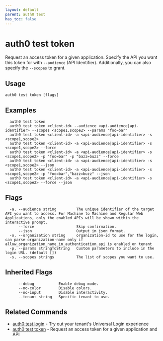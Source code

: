 ```yaml
---
layout: default
parent: auth0 test
has_toc: false
---
```

# auth0 test token

Request an access token for a given application. Specify the API you want this token for with `--audience` (API Identifier). Additionally, you can also specify the `--scopes` to grant.

## Usage
```
auth0 test token [flags]
```

## Examples

```
  auth0 test token
  auth0 test token <client-id> --audience <api-audience|api-identifier> --scopes <scope1,scope2> --params "foo=bar"
  auth0 test token <client-id> -a <api-audience|api-identifier> -s <scope1,scope2>
  auth0 test token <client-id> -a <api-audience|api-identifier> -s <scope1,scope2> --force
  auth0 test token <client-id> -a <api-audience|api-identifier> -s <scope1,scope2> -p "foo=bar" -p "bazz=buzz" --force
  auth0 test token <client-id> -a <api-audience|api-identifier> -s <scope1,scope2> --json
  auth0 test token <client-id> -a <api-audience|api-identifier> -s <scope1,scope2> -p "foo=bar","bazz=buzz" --json
  auth0 test token <client-id> -a <api-audience|api-identifier> -s <scope1,scope2> --force --json
```


## Flags

```
  -a, --audience string         The unique identifier of the target API you want to access. For Machine to Machine and Regular Web Applications, only the enabled APIs will be shown within the interactive prompt.
      --force                   Skip confirmation.
      --json                    Output in json format.
  -o, --organization string     organization-id to use for the login, can parse organization-name only if allow_organization_name_in_authentication_api is enabled on tenant
  -p, --params stringToString   Custom parameters to include in the login URL. (default [])
  -s, --scopes strings          The list of scopes you want to use.
```


## Inherited Flags

```
      --debug           Enable debug mode.
      --no-color        Disable colors.
      --no-input        Disable interactivity.
      --tenant string   Specific tenant to use.
```


## Related Commands

- [auth0 test login](auth0_test_login.md) - Try out your tenant's Universal Login experience
- [auth0 test token](auth0_test_token.md) - Request an access token for a given application and API


